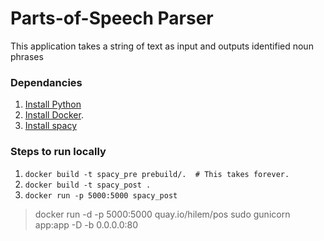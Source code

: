 # Parts-of-Speech Parser

This application takes a string of text as input and outputs identified noun phrases


### Dependancies

1. [Install Python](https://www.python.org/downloads/)
1. [Install Docker](http://docs.docker.com/mac/step_one/).
1. [Install spacy](https://honnibal.github.io/spaCy/quickstart.html#install)


### Steps to run locally

1. `docker build -t spacy_pre prebuild/.  # This takes forever.`
1. `docker build -t spacy_post .`
1. `docker run -p 5000:5000 spacy_post`



> docker run -d -p 5000:5000 quay.io/hilem/pos
> sudo gunicorn app:app -D -b 0.0.0.0:80